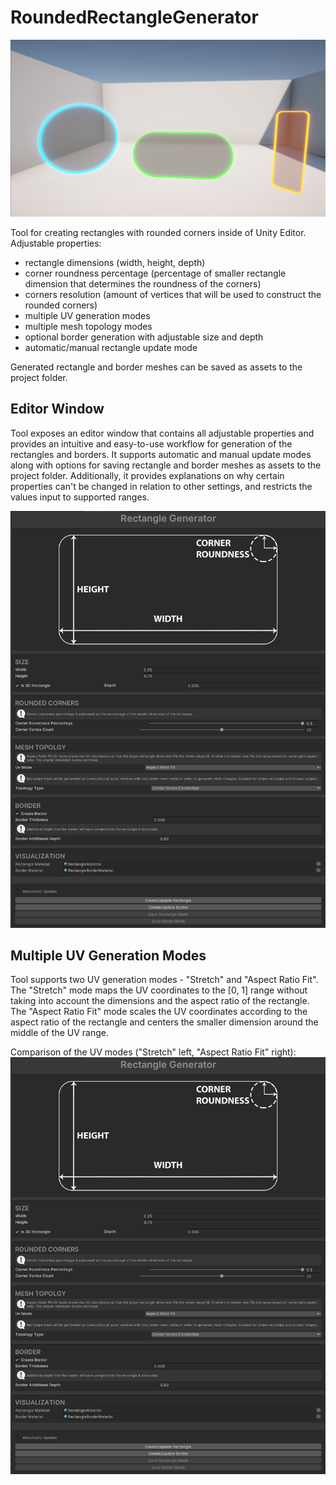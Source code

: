 # RoundedRectangleGenerator
![Rounded Rectangle Example](ExampleMedia/ExampleShapes-1.png?raw=true "Rounded Rectangle Example")

Tool for creating rectangles with rounded corners inside of Unity Editor. Adjustable properties:
- rectangle dimensions (width, height, depth) 
- corner roundness percentage (percentage of smaller rectangle dimension that determines the roundness of the corners)  
- corners resolution (amount of vertices that will be used to construct the rounded corners)
- multiple UV generation modes
- multiple mesh topology modes
- optional border generation with adjustable size and depth
- automatic/manual rectangle update mode

Generated rectangle and border meshes can be saved as assets to the project folder.

## Editor Window
Tool exposes an editor window that contains all adjustable properties and provides an intuitive and easy-to-use workflow for generation of the rectangles and borders. It supports automatic and manual update modes along with options for saving rectangle and border meshes as assets to the project folder. Additionally, it provides explanations on why certain properties can't be changed in relation to other settings, and restricts the values input to supported ranges.

![Editor Window Overview](ExampleMedia/EditorWindow.png?raw=true "Editor Window Overview")

## Multiple UV Generation Modes
Tool supports two UV generation modes - "Stretch" and "Aspect Ratio Fit". 
The "Stretch" mode maps the UV coordinates to the [0, 1] range without taking into account the dimensions and the aspect ratio of the rectangle.
The "Aspect Ratio Fit" mode scales the UV coordinates according to the aspect ratio of the rectangle and centers the smaller dimension around the middle of the UV range.

Comparison of the UV modes ("Stretch" left, "Aspect Ratio Fit" right):
![UV Modes Overview](ExampleMedia/EditorWindow.png?raw=true "UV Modes Overview")
